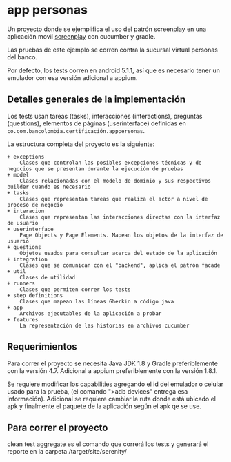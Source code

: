 # app personas
Un proyecto donde se ejemplifica el uso del patrón screenplay en una aplicación movil
[screenplay](http://serenity-bdd.info/docs/serenity/#_serenity_and_the_screenplay_pattern) con cucumber y gradle.

Las pruebas de este ejemplo se corren contra la sucursal virtual personas del banco.

Por defecto, los tests corren en android 5.1.1, así que es necesario tener un emulador con esa versión adicional a appium.

## Detalles generales de la implementación

Los tests usan tareas (tasks), interacciones (interactions), preguntas (questions), elementos de páginas (userinterface)
definidas en `co.com.bancolombia.certificación.apppersonas`.

La estructura completa del proyecto es la siguiente:

````
+ exceptions
    Clases que controlan las posibles excepciones técnicas y de negocios que se presentan durante la ejecución de pruebas
+ model
    Clases relacionadas con el modelo de dominio y sus respectivos builder cuando es necesario
+ tasks
    Clases que representan tareas que realiza el actor a nivel de proceso de negocio
+ interacion
    Clases que representan las interacciones directas con la interfaz de usuario
+ userinterface
    Page Objects y Page Elements. Mapean los objetos de la interfaz de usuario
+ questions
    Objetos usados para consultar acerca del estado de la aplicación
+ integration
    Clases que se comunican con el "backend", aplica el patrón facade
+ util
    Clases de utilidad
+ runners
    Clases que permiten correr los tests
+ step definitions
    Clases que mapean las líneas Gherkin a código java
+ app
    Archivos ejecutables de la aplicación a probar
+ features
    La representación de las historias en archivos cucumber
````

## Requerimientos

Para correr el proyecto se necesita Java JDK 1.8 y Gradle preferiblemente con la versión 4.7. Adicional a appium
preferiblemente con la versión 1.8.1.

Se requiere modificar los capabilities agregando el id del emulador o celular usado para la prueba, (el comando
">adb devices" entrega esa información). Adicional se requiere cambiar la ruta donde está ubicado el apk y finalmente el
paquete de la aplicación según el apk qe se use.

## Para correr el proyecto

clean test aggregate es el comando que correrá los tests y generará el reporte en la carpeta /target/site/serenity/
